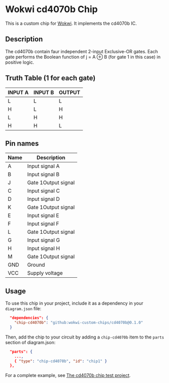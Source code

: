 # Wokwi cd4070b Chip

This is a custom chip for [Wokwi](https://wokwi.com/). It implements the cd4070b IC.

## Description

The cd4070b contain faur independent 2-input Exclusive-OR gates. Each gate performs the Boolean function
of j = A ⊕ B (for gate 1 in this case) in positive logic.

## Truth Table (1 for each gate)

| INPUT A | INPUT B |  OUTPUT |
|---------|---------|---------|
|    L    |    L    |    L    |
|    H    |    L    |    H    |
|    L    |    H    |    H    |
|    H    |    H    |    L    |


## Pin names

| Name | Description       |
| ---- | ----------------- |
|  A   | Input signal  A   |
|  B   | Input signal  B   |
|  J   | Gate 1Output signal   |
|  C   | Input signal  C   |
|  D   | Input signal  D   |
|  K   | Gate 1Output signal   |
|  E   | Input signal  E   |
|  F   | Input signal  F   |
|  L   | Gate 1Output signal   |
|  G   | Input signal  G   |
|  H   | Input signal  H   |
|  M   | Gate 1Output signal   |
| GND  | Ground            |
| VCC  | Supply voltage    |


## Usage

To use this chip in your project, include it as a dependency in your `diagram.json` file:

```json
  "dependencies": {
    "chip-cd4070b": "github:wokwi-custom-chips/cd4070b@0.1.0"
  }
```

Then, add the chip to your circuit by adding a `chip-cd4070b` item to the `parts` section of diagram.json:

```json
  "parts": {
    ...,
    { "type": "chip-cd4070b", "id": "chip1" }
  },
```

For a complete example, see [The cd4070b chip test project](https://wokwi.com/projects/398983628077680641).
